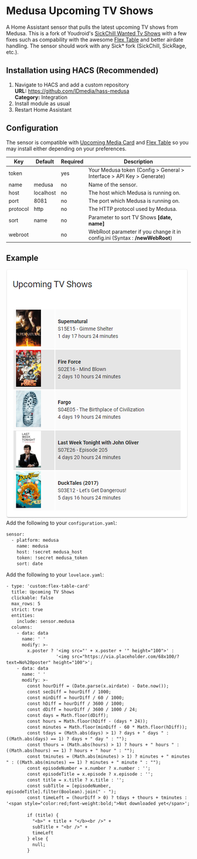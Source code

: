 Medusa Upcoming TV Shows
============
A Home Assistant sensor that pulls the latest upcoming TV shows from Medusa. This is a fork of Youdroid's [SickChill Wanted Tv Shows](https://github.com/youdroid/home-assistant-sickchill) with a few fixes such as compability with the awesome [Flex Table](https://github.com/custom-cards/flex-table-card) and better airdate handling. The sensor should work with any Sick* fork (SickChill, SickRage, etc.).

## Installation using HACS (Recommended)
1. Navigate to HACS and add a custom repository  
    **URL:** https://github.com/IDmedia/hass-medusa  
    **Category:** Integration
2. Install module as usual
3. Restart Home Assistant

## Configuration
The sensor is compatible with [Upcoming Media Card](https://github.com/custom-cards/upcoming-media-card) and [Flex Table](https://github.com/custom-cards/flex-table-card) so you may install either depending on your preferences.

| Key | Default | Required | Description
| --- | --- | --- | ---
| token | | yes | Your Medusa token (Config > General > Interface > API Key > Generate)
| name | medusa | no | Name of the sensor.
| host | localhost | no | The host which Medusa is running on.
| port | 8081 | no | The port which Medusa is running on.
| protocol | http | no | The HTTP protocol used by Medusa.
| sort | name | no | Parameter to sort TV Shows **[date, name]**
| webroot |  | no | WebRoot parameter if you change it in config.ini (Syntax : **/newWebRoot**)

## Example
![Screenshot](screenshot.png "Screenshot")  
Add the following to your `configuration.yaml`:
```
sensor:
  - platform: medusa
    name: medusa
    host: !secret medusa_host
    token: !secret medusa_token
    sort: date
```

Add the following to your `lovelace.yaml`:
```
- type: 'custom:flex-table-card'
  title: Upcoming TV Shows
  clickable: false
  max_rows: 5
  strict: true
  entities:
    include: sensor.medusa
  columns:
    - data: data
      name: ' '
      modify: >-
        x.poster ? '<img src="' + x.poster + '" height="100">' : 
                   '<img src="https://via.placeholder.com/68x100/?text=No%20poster" height="100">';
    - data: data
      name: ' '
      modify: >-
        const hourDiff = (Date.parse(x.airdate) - Date.now());
        const secDiff = hourDiff / 1000;
        const minDiff = hourDiff / 60 / 1000;
        const hDiff = hourDiff / 3600 / 1000;
        const dDiff = hourDiff / 3600 / 1000 / 24;
        const days = Math.floor(dDiff);
        const hours = Math.floor(hDiff - (days * 24));
        const minutes = Math.floor(minDiff - 60 * Math.floor(hDiff));
        const tdays = (Math.abs(days) > 1) ? days + " days " : ((Math.abs(days) == 1) ? days + " day " : "");
        const thours = (Math.abs(hours) > 1) ? hours + " hours " : ((Math.abs(hours) == 1) ? hours + " hour " : "");
        const tminutes = (Math.abs(minutes) > 1) ? minutes + " minutes " : ((Math.abs(minutes) == 1) ? minutes + " minute " : "");
        const episodeNumber = x.number ? x.number : '';
        const episodeTitle = x.episode ? x.episode : '';
        const title = x.title ? x.title : '';
        const subTitle = [episodeNumber, episodeTitle].filter(Boolean).join(" - ");
        const timeLeft = (hourDiff > 0) ? tdays + thours + tminutes : '<span style="color:red;font-weight:bold;">Not downloaded yet</span>';
        
        if (title) {
          "<b>" + title + "</b><br />" + 
          subTitle + "<br />" +
          timeLeft
        } else {
          null;
        }
```

